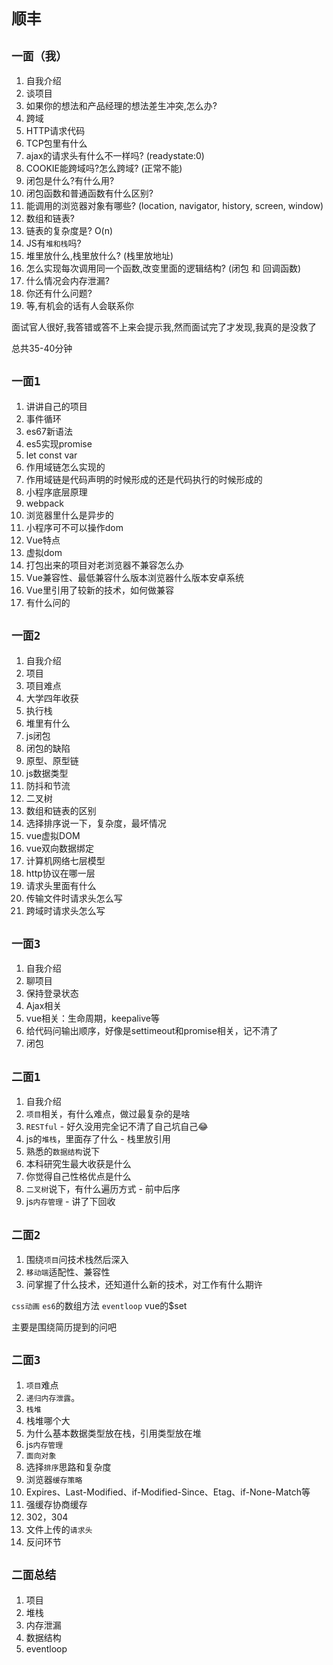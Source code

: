 # `顺丰`

## `一面（我）`

1. 自我介绍
2. 谈项目
3. 如果你的想法和产品经理的想法差生冲突,怎么办?
4. 跨域
5. HTTP请求代码
6. TCP包里有什么
7. ajax的请求头有什么不一样吗? (readystate:0)
8. COOKIE能跨域吗?怎么跨域? (正常不能)
9. 闭包是什么?有什么用?
10. 闭包函数和普通函数有什么区别?
11. 能调用的浏览器对象有哪些? (location, navigator, history, screen, window)
12. 数组和链表?
13. 链表的复杂度是? O(n)
14. JS有`堆和栈`吗?
15. 堆里放什么,栈里放什么? (栈里放地址)
16. 怎么实现每次调用同一个函数,改变里面的逻辑结构? (闭包 和 回调函数)
17. 什么情况会内存泄漏?
18. 你还有什么问题?
19. 等,有机会的话有人会联系你

面试官人很好,我答错或答不上来会提示我,然而面试完了才发现,我真的是没救了

总共35-40分钟

## `一面1`

1. 讲讲自己的项目
2. 事件循环
3. es67新语法
4. es5实现promise
5. let const var
6. 作用域链怎么实现的
7. 作用域链是代码声明的时候形成的还是代码执行的时候形成的
8. 小程序底层原理
9. webpack
10. 浏览器里什么是异步的
11. 小程序可不可以操作dom
12. Vue特点
13. 虚拟dom
14. 打包出来的项目对老浏览器不兼容怎么办
15. Vue兼容性、最低兼容什么版本浏览器什么版本安卓系统
16. Vue里引用了较新的技术，如何做兼容
17. 有什么问的

## `一面2`

1. 自我介绍
2. 项目
3. 项目难点
4. 大学四年收获
5. 执行栈
6. 堆里有什么
7. js闭包
8. 闭包的缺陷
9. 原型、原型链
10. js数据类型
11. 防抖和节流
12. 二叉树
13. 数组和链表的区别
14. 选择排序说一下，复杂度，最坏情况
15. vue虚拟DOM
16. vue双向数据绑定
17. 计算机网络七层模型
18. http协议在哪一层
19. 请求头里面有什么
20. 传输文件时请求头怎么写
21. 跨域时请求头怎么写

## `一面3`

1. 自我介绍
2. 聊项目
3. 保持登录状态
4. Ajax相关
5. vue相关：生命周期，keepalive等
6. 给代码问输出顺序，好像是settimeout和promise相关，记不清了
7. 闭包

## `二面1`

1. 自我介绍
2. `项目`相关，有什么难点，做过最复杂的是啥
3. `RESTful` - 好久没用完全记不清了自己坑自己😂
4. js的`堆栈`，里面存了什么 - 栈里放引用
5. 熟悉的`数据结构`说下
6. 本科研究生最大收获是什么
7. 你觉得自己性格优点是什么
8. `二叉树`说下，有什么遍历方式 - 前中后序
9. js`内存管理` - 讲了下回收

## `二面2`

1. 围绕`项目`问技术栈然后深入
2. `移动端`适配性、兼容性
3. 问掌握了什么技术，还知道什么新的技术，对工作有什么期许

`css动画`
`es6`的数组方法
`eventloop`
vue的$set

主要是围绕简历提到的问吧

## `二面3`

1. `项目`难点
2. `递归内存泄露`。
3. `栈堆`
4. 栈堆哪个大
5. 为什么基本数据类型放在栈，引用类型放在堆
6. js`内存管理`
7. `面向对象`
8. 选择`排序`思路和复杂度
9. 浏览器`缓存策略`
10. Expires、Last-Modified、if-Modified-Since、Etag、if-None-Match等
11. 强缓存协商缓存
12. 302，304
13. 文件上传的`请求头`
14. 反问环节

## `二面总结`

1. 项目
2. 堆栈
3. 内存泄漏
4. 数据结构
5. eventloop
